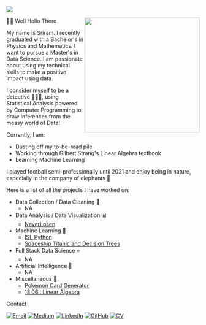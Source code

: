 ![](https://komarev.com/ghpvc/?username=sri-ram-swaminathan)

<img align="right" src="https://drive.google.com/uc?export=view&id=1_k3pisu9wNBXRzpUEi24pk800Y7edQun" width="300"/>

👋🏽 Well Hello There

My name is Sriram. I recently graduated with a Bachelor's in Physics and Mathematics. I want to pursue a Master's in Data Science. I am passionate about using my technical skills to make a positive impact using data.

I consider myself to be a detective 🕵🏽‍♂️, using Statistical Analysis powered by Computer Programming to draw Inferences from the messy world of Data!

Currently, I am:
- Dusting off my to-be-read pile
- Working through Gilbert Strang's Linear Algebra textbook
- Learning Machine Learning

I played football semi-professionally until 2021 and enjoy being in nature, especially in the company of elephants 🐘

Here is a list of all the projects I have worked on: 

- Data Collection / Data Cleaning 🧹
  - NA 
- Data Analysis / Data Visualization 📊
  - [NeverLosen](https://medium.com/@sriramthinksaboutthings/neverlosen-857fcb9761f4)
- Machine Learning 🤖
  - [ISL Python](https://github.com/sri-ram-swaminathan/ISL-Python)
  - [Spaceship Titanic and Decision Trees](https://github.com/sri-ram-swaminathan/Spaceship-Titanic-and-Decision-Trees)
- Full Stack Data Science ⭐
  - NA
- Artificial Intelligence 🧠
  - NA
- Miscellaneous 🎡
  - [Pokemon Card Generator](https://github.com/sri-ram-swaminathan/CS50P-Final-Project)
  - [18.06 : Linear Algebra](https://drive.google.com/drive/folders/19bQ04vYDnS0toQTzao1992GsyCrOI_dg?usp=sharing)

Contact 

[![Email](https://img.shields.io/badge/Email-D14836?style=for-the-badge&logo=gmail&logoColor=white)](mailto:sriram.esw2@gmail.com)
[![Medium](https://img.shields.io/badge/Medium-12100E?style=for-the-badge&logo=medium&logoColor=white)](https://medium.com/@sriramthinksaboutthings)
[![LinkedIn](https://img.shields.io/badge/LinkedIn-0077B5?style=for-the-badge&logo=linkedin&logoColor=white)](https://www.linkedin.com/in/hisriram/)
[![GitHub](https://img.shields.io/badge/GitHub-100000?style=for-the-badge&logo=github&logoColor=white)](https://github.com/sri-ram-swaminathan)
[![CV](https://img.shields.io/badge/CV-4285F4?style=for-the-badge&logo=Google%20Drive&logoColor=white)](https://docs.google.com/document/d/1uVEKQkBt5hlOOZHhndw84KKXXm9KrzgH_wAgnsovfQY/copy)
